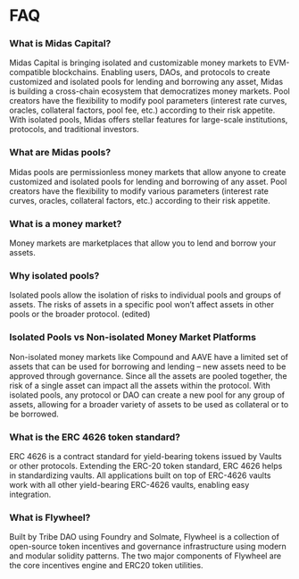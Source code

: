 # FAQ

### What is Midas Capital? <a href="#what-is-rari-capital" id="what-is-rari-capital"></a>

Midas Capital is bringing isolated and customizable money markets to EVM-compatible blockchains. Enabling users, DAOs, and protocols to create customized and isolated pools for lending and borrowing any asset, Midas is building a cross-chain ecosystem that democratizes money markets. Pool creators have the flexibility to modify pool parameters (interest rate curves, oracles, collateral factors, pool fee, etc.) according to their risk appetite. With isolated pools, Midas offers stellar features for large-scale institutions, protocols, and traditional investors.

### **What are Midas pools?**&#x20;

Midas pools are permissionless money markets that allow anyone to create customized and isolated pools for lending and borrowing of any asset. Pool creators have the flexibility to modify various parameters (interest rate curves, oracles, collateral factors, etc.) according to their risk appetite.&#x20;

### **What is a money market?**

&#x20;Money markets are marketplaces that allow you to lend and borrow your assets.&#x20;

### **Why isolated pools?**&#x20;

Isolated pools allow the isolation of risks to individual pools and groups of assets. The risks of assets in a specific pool won’t affect assets in other pools or the broader protocol. (edited)

### **Isolated Pools vs Non-isolated Money Market Platforms**&#x20;

Non-isolated money markets like Compound and AAVE have a limited set of assets that can be used for borrowing and lending – new assets need to be approved through governance. Since all the assets are pooled together, the risk of a single asset can impact all the assets within the protocol. With isolated pools, any protocol or DAO can create a new pool for any group of assets, allowing for a broader variety of assets to be used as collateral or to be borrowed.&#x20;

### **What is the ERC 4626 token standard?**&#x20;

ERC 4626 is a contract standard for yield-bearing tokens issued by Vaults or other protocols. Extending the ERC-20 token standard, ERC 4626 helps in standardizing vaults. All applications built on top of ERC-4626 vaults work with all other yield-bearing ERC-4626 vaults, enabling easy integration.&#x20;

### **What is Flywheel?**&#x20;

Built by Tribe DAO using Foundry and Solmate, Flywheel is a collection of open-source token incentives and governance infrastructure using modern and modular solidity patterns. The two major components of Flywheel are the core incentives engine and ERC20 token utilities.

### &#x20;<a href="#has-rari-s-protocol-been-audited" id="has-rari-s-protocol-been-audited"></a>
